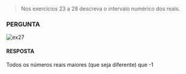 > Nos exercícios 23 a 28 descreva o intervalo numérico dos reais.

### PERGUNTA

![ex27](https://pbs.twimg.com/media/D8yk_fxWwAAC7vU?format=jpg&name=small)

#### RESPOSTA

Todos os números reais maiores (que seja diferente) que -1
